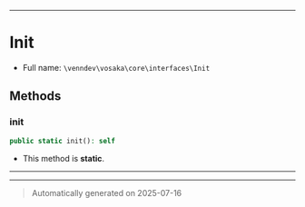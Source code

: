 ***

# Init





* Full name: `\venndev\vosaka\core\interfaces\Init`



## Methods


### init



```php
public static init(): self
```



* This method is **static**.








***


***
> Automatically generated on 2025-07-16
